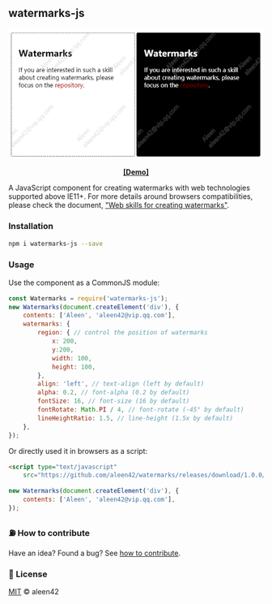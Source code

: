 ## watermarks-js

<p align="center"><img src="./preview.png" alt="watermarks" /></p>

<p align="center"><a href="https://codepen.io/aleen42/pen/VNEmjQ" target="_blank"><strong>[Demo]</strong></a></p>

A JavaScript component for creating watermarks with web technologies supported above IE11+. For more details around browsers compatibilities, please check the document, ["Web skills for creating watermarks"](https://aleen42.github.io/PersonalWiki/post/create_watermarks_with_canvas/create_watermarks_with_canvas.html).

### Installation

```bash
npm i watermarks-js --save
```

### Usage

Use the component as a CommonJS module:

```js
const Watermarks = require('watermarks-js');
new Watermarks(document.createElement('div'), {
    contents: ['Aleen', 'aleen42@vip.qq.com'],
    watermarks: {
        region: { // control the position of watermarks
            x: 200,
            y:200,
            width: 100,
            height: 100,
        },
        align: 'left', // text-align (left by default)
        alpha: 0.2, // font-alpha (0.2 by default)
        fontSize: 16, // font-size (16 by default)
        fontRotate: Math.PI / 4, // font-rotate (-45° by default)
        lineHeightRatio: 1.5, // line-height (1.5x by default)
    },
});
```

Or directly used it in browsers as a script:

```html
<script type="text/javascript"
    src="https://github.com/aleen42/watermarks/releases/download/1.0.0/watermark.dist.js" />
```

```js
new Watermarks(document.createElement('div'), {
    contents: ['Aleen', 'aleen42@vip.qq.com'],   
});
```

### :fuelpump: How to contribute

Have an idea? Found a bug? See [how to contribute](https://aleen42.github.io/PersonalWiki/contribution.html).

### :scroll: License

[MIT](https://aleen42.github.io/PersonalWiki/MIT.html) © aleen42
